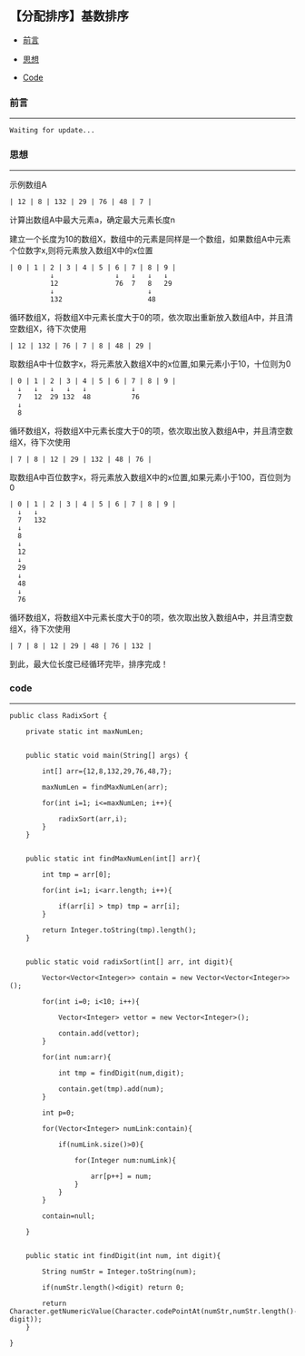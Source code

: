

## 【分配排序】基数排序


*   [前言](#pre)

*   [思想](#idea)

*   [Code](#code)



<h3 id="pre">前言</h3>

----

    Waiting for update...


<h3 id="idea">思想</h3>

----

示例数组A

    | 12 | 8 | 132 | 29 | 76 | 48 | 7 |


计算出数组A中最大元素a，确定最大元素长度n

建立一个长度为10的数组X，数组中的元素是同样是一个数组，如果数组A中元素个位数字x,则将元素放入数组X中的x位置

    | 0 | 1 | 2 | 3 | 4 | 5 | 6 | 7 | 8 | 9 |
              ↓               ↓   ↓   ↓   ↓
              12              76  7   8   29
              ↓                       ↓
              132                     48

循环数组X，将数组X中元素长度大于0的项，依次取出重新放入数组A中，并且清空数组X，待下次使用

    | 12 | 132 | 76 | 7 | 8 | 48 | 29 |



取数组A中十位数字x，将元素放入数组X中的x位置,如果元素小于10，十位则为0

    | 0 | 1 | 2 | 3 | 4 | 5 | 6 | 7 | 8 | 9 |
      ↓   ↓   ↓   ↓   ↓           ↓
      7   12  29 132  48          76
      ↓
      8

循环数组X，将数组X中元素长度大于0的项，依次取出放入数组A中，并且清空数组X，待下次使用

    | 7 | 8 | 12 | 29 | 132 | 48 | 76 |



取数组A中百位数字x，将元素放入数组X中的x位置,如果元素小于100，百位则为0

    | 0 | 1 | 2 | 3 | 4 | 5 | 6 | 7 | 8 | 9 |
      ↓   ↓
      7   132
      ↓
      8
      ↓
      12
      ↓
      29
      ↓
      48
      ↓
      76

循环数组X，将数组X中元素长度大于0的项，依次取出放入数组A中，并且清空数组X，待下次使用

    | 7 | 8 | 12 | 29 | 48 | 76 | 132 |


到此，最大位长度已经循环完毕，排序完成！




<h3 id="code">code</h3>

----

    public class RadixSort {

        private static int maxNumLen;


        public static void main(String[] args) {

            int[] arr={12,8,132,29,76,48,7};

            maxNumLen = findMaxNumLen(arr);

            for(int i=1; i<=maxNumLen; i++){

                radixSort(arr,i);
            }
        }


        public static int findMaxNumLen(int[] arr){

            int tmp = arr[0];

            for(int i=1; i<arr.length; i++){

                if(arr[i] > tmp) tmp = arr[i];
            }

            return Integer.toString(tmp).length();
        }


        public static void radixSort(int[] arr, int digit){

            Vector<Vector<Integer>> contain = new Vector<Vector<Integer>>();

            for(int i=0; i<10; i++){

                Vector<Integer> vettor = new Vector<Integer>();

                contain.add(vettor);
            }

            for(int num:arr){

                int tmp = findDigit(num,digit);

                contain.get(tmp).add(num);
            }

            int p=0;

            for(Vector<Integer> numLink:contain){

                if(numLink.size()>0){

                    for(Integer num:numLink){

                        arr[p++] = num;
                    }
                }
            }

            contain=null;

        }


        public static int findDigit(int num, int digit){

            String numStr = Integer.toString(num);

            if(numStr.length()<digit) return 0;

            return Character.getNumericValue(Character.codePointAt(numStr,numStr.length()-digit));
        }

    }



